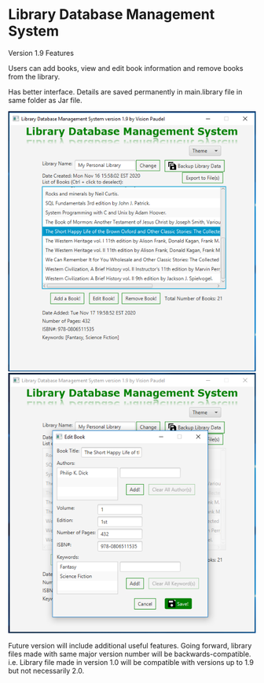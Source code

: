 # Library Database Management System
Version 1.9 Features

Users can add books, view and edit book information and remove books from the library.

Has better interface. Details are saved permanently in main.library file in same folder as Jar file.

<img src="https://github.com/Vision-Paudel/LibraryDBMS/blob/main/LibraryDBMS_ver1.9a.png" alt="Image could not be displayed">
<img src="https://github.com/Vision-Paudel/LibraryDBMS/blob/main/LibraryDBMS_ver1.9b.png" alt="Image could not be displayed">

Future version will include additional useful features. Going forward, library files made with same major version number will be backwards-compatible. i.e. Library file made in version 1.0 will be compatible with versions up to 1.9 but not necessarily 2.0.
